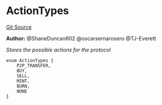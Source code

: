 # ActionTypes
[Git Source](https://github.com/thrackle-io/forte-rules-engine/blob/4a2e9b2745fc1ebf2913bcb6fdbbd0ad4f2bfe93/src/common/ActionEnum.sol)

**Author:**
@ShaneDuncan602 @oscarsernarosero @TJ-Everett

*Stores the possible actions for the protocol*


```solidity
enum ActionTypes {
    P2P_TRANSFER,
    BUY,
    SELL,
    MINT,
    BURN,
    NONE
}
```

